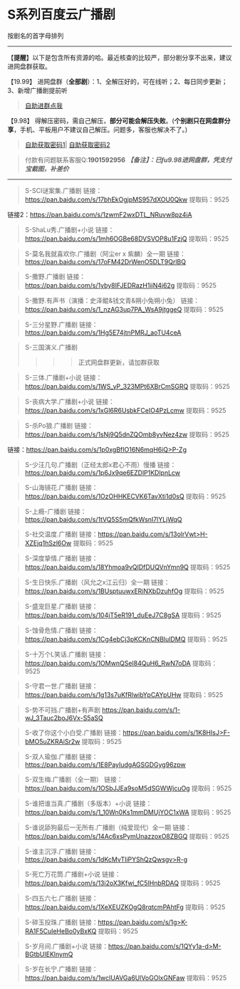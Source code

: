<h1>S系列百度云广播剧</h1>
按剧名的首字母排列

-----

【**提醒**】以下是包含所有资源的哈。最近核查的比较严，部分剧分享不出来，建议进网盘群获取。


【19.99】 进网盘群（**全部剧**）：1、全解压好的，可在线听；2、每日同步更新；3、新增广播剧提前听
>[自助进群点我](http://pay.tupianmima.com/ma.html)

【9.98】 得解压密码，需自己解压，**部分可能会解压失败**。(**个别剧只在网盘群分享**，手机、平板用户不建议自己解压。问题多，客服也解决不了。)

>[自助获取密码1](http://pay.tupianmima.com/p.php?8tp=t4.14178a37b998.pg1)|
[自助获取密码2](http://pay.tupianmima.com/p.php?8tp=s1.13473a116b998.pg1)

>付款有问题联系客服Q:**1901592956**
***【备注】：已fu9.98进网盘群，凭支付宝截图，补差价***

------

>S-SCI谜案集.广播剧
链接：https://pan.baidu.com/s/17bhEkOgjpMS957dXOU0Qkw
提取码：9525 
 
链接2：https://pan.baidu.com/s/1zwmF2wxDTL_NRuvw8pz4iA
 
>S-ShaLu秀.广播剧+小说
链接：https://pan.baidu.com/s/1mh6OGBe68DVSVOP8u1FzjQ
提取码：9525 
 
>S-莫名我就喜欢你.广播剧（阿尘er x 紫麟）全一期
链接：https://pan.baidu.com/s/17oFM42DrWenO5DLT9QrlBQ
 
>S-撒野.广播剧
链接：https://pan.baidu.com/s/1yby8IFJEDRazH1ijN4j62g
提取码：9525 
 
>S-撒野.有声书（演播：史泽鲲&钱文青&朔小兔朔小兔）
链接：https://pan.baidu.com/s/1_nzAG3up7PA_WsA9jtggeQ
提取码：9525 
 
 
>S-三分星野.广播剧
链接：https://pan.baidu.com/s/1Hg5E74jtnPMRJ_aoTU4ceA
 
>S-三国演义.广播剧
>>>>正式网盘群更新，请加群获取
 
>S-三体.广播剧+小说
链接：https://pan.baidu.com/s/1WS_yP_323MPt6XBrCmSGRQ
提取码：9525 
 
 
>S-丧病大学.广播剧+小说
链接：https://pan.baidu.com/s/1xGl6R6UsbkFCeIO4PzLcmw
提取码：9525 
 
>S-杀Po狼.广播剧
链接：https://pan.baidu.com/s/1sNj9Q5dnZQOmb8yvNez4zw
提取码：9525 
 
链接：https://pan.baidu.com/s/1p0xgBfIO16N6mqH6iQ>P-Zg
 
>S-少汪几句.广播剧（正经太郎x君心不雨）慢播
链接：https://pan.baidu.com/s/1p6Jx9qe6EZDlP1KDlpnLcw
 
>S-山海镜花.广播剧
链接：https://pan.baidu.com/s/1OzOHHKECVK6TavXti1d0sQ
提取码：9525
 
>S-上瘾-广播剧
链接：https://pan.baidu.com/s/1tVQ5S5mQfkWsnI7lYLjWqQ
 
>S-社交温度.广播剧
链接：https://pan.baidu.com/s/13olrVwt>H-XZEjq1hSzl6Ow
提取码：9525 
 
 
>S-深度挚情.广播剧
链接：https://pan.baidu.com/s/18Yhmoa9vQIDfDUQVnYmn9Q
提取码：9525
 
>S-生日快乐.广播剧（风允之x江云归）全一期
链接：https://pan.baidu.com/s/1BUsptuuwxERiNXbDzuhfOg
提取码：9525
 
>S-盛宠巨星.广播剧
链接：https://pan.baidu.com/s/104jT5eR191_duEeJ7C8gSA
提取码：9525
 
>S-蚀骨危情.广播剧
链接：https://pan.baidu.com/s/1Cg4ebCj3pKCKnCNBluIDMQ
提取码：9525 
 
>S-十万个L笑话.广播剧
链接：https://pan.baidu.com/s/1OMwnQSeI84QuH6_RwN7oDA
提取码：9525
 
>S-守君一世.广播剧
链接：https://pan.baidu.com/s/1g13s7uKfRlwibYpCAYpUHw
提取码：9525
 
>S-势不可挡.广播剧+有声剧
https://pan.baidu.com/s/1-wJ_3Tauc2boJ6Vx-S5aSQ
 
>S-收了你这个小白受.广播剧
链接：https://pan.baidu.com/s/1K8HIsJ>F-bMO5uZKRAiSr2w
提取码：9525
 
>S-双人瑜伽.广播剧
链接：https://pan.baidu.com/s/1E8PayIudgAGSGDGyg96zpw
 
>S-双生梅.广播剧（全一期）
链接：https://pan.baidu.com/s/1OSbJJEa9soM5dSGWWjcuOg
提取码：9525
 
>S-谁把谁当真.广播剧（多版本）+小说
链接：https://pan.baidu.com/s/1_10Wn0Ks1mmDMUjYOC1xWA
提取码：9525
 
>S-谁说舔狗最后一无所有.广播剧（纯爱现代）全一期
链接：https://pan.baidu.com/s/14Ac6xsPymUnazzoxO8ZBGQ
提取码：9525
 
>S-谁主沉浮.广播剧
链接：https://pan.baidu.com/s/1dKcMvTIiPYShQzQwsgv>R-g
 
>S-死亡万花筒.广播剧+小说
链接：https://pan.baidu.com/s/13i2oX3Kfwi_fC5IHnbRDAQ
提取码：9525 
 
 
>S-四五六七.广播剧
链接：https://pan.baidu.com/s/1XeXEUZKOgQ8rqtcmPAhtFg
提取码：9525
 
>S-碎玉投珠.广播剧
链接：https://pan.baidu.com/s/1g>K-RA1F5CuleHeBo0yBxKQ
提取码：9525 
 
 
>S-岁月间.广播剧+小说
链接：https://pan.baidu.com/s/1QYy1a-d>M-BGtbUIEKlnymQ
 
>S-岁在长宁.广播剧
链接：https://pan.baidu.com/s/1wcIUAVGa6UlVoGOlxGNFaw
提取码：9525 
 



